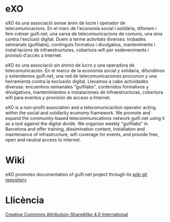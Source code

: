 # eXO

eXO és una associació sense ànim de lucre i operador de telecomunicacions. En el marc de l'economia social i solidària, difonem i fem crèixer guifi.net, una xarxa de telecomunicacions de comuns, una eina contra l'exclusió digital. Duem a terme activitats diverses: trobades setmanals (guifilabs), continguts formatius i divulgatius, manteniments i instal·lacions de infraestructures, cobertura wifi per esdeveniments i provisió d'accés a Internet.  

eXO es una associació sin ánimo de lucro y una operadora de telecomunicación. En el marco de la economía social y solidaria, difundimos y extendemos guifi.net, una red de telecomunicaciones procomún y una herramienta contra la exclusión digital. Llevamos a cabo actividades diversas: encuentros semanales "guifilabs", contenidos formativos y divulgativos, mantenimientos e instalaciones de infraestructuras, cobertura wifi para eventos y provisión de acceso a Internet.

eXO is a non-profit association and a telecomunicaction operator acting within the social and solidarity economy framework. We promote and expand the community-based telecommunications network guifi.net using it as a tool against the digital divide. We organize weekly "guifilabs" in Barcelona and offer training, dissimination content, installation and maintenance of infrastructure, wifi coverage for events, and provide free, open and neutral access to internet.

# Wiki

eXO promotes documentation of guifi.net project through its [wiki git repository](https://github.com/guifi-exo/wiki)

# Llicència

[Creative Commons Attribution-ShareAlike 4.0 International](https://github.com/guifi-exo/public/blob/master/LICENSE)
